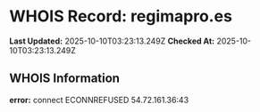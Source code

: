 # WHOIS Record: regimapro.es

**Last Updated:** 2025-10-10T03:23:13.249Z
**Checked At:** 2025-10-10T03:23:13.249Z

## WHOIS Information

**error:** connect ECONNREFUSED 54.72.161.36:43

